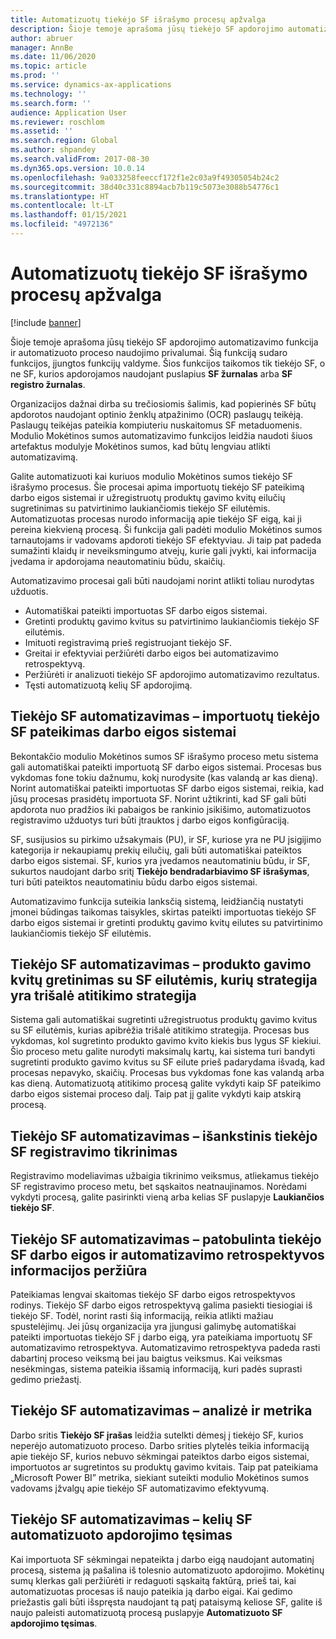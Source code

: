 ```yaml
---
title: Automatizuotų tiekėjo SF išrašymo procesų apžvalga
description: Šioje temoje aprašoma jūsų tiekėjo SF apdorojimo automatizavimo funkcija ir automatizuoto proceso naudojimo privalumai.
author: abruer
manager: AnnBe
ms.date: 11/06/2020
ms.topic: article
ms.prod: ''
ms.service: dynamics-ax-applications
ms.technology: ''
ms.search.form: ''
audience: Application User
ms.reviewer: roschlom
ms.assetid: ''
ms.search.region: Global
ms.author: shpandey
ms.search.validFrom: 2017-08-30
ms.dyn365.ops.version: 10.0.14
ms.openlocfilehash: 9a033258feeccf172f1e2c03a9f49305054b24c2
ms.sourcegitcommit: 38d40c331c8894acb7b119c5073e3088b54776c1
ms.translationtype: HT
ms.contentlocale: lt-LT
ms.lasthandoff: 01/15/2021
ms.locfileid: "4972136"
---
```

# <a name="automated-vendor-invoicing-processes-overview"></a>Automatizuotų tiekėjo SF išrašymo procesų apžvalga

[!include [banner](../includes/banner.md)]

Šioje temoje aprašoma jūsų tiekėjo SF apdorojimo automatizavimo funkcija ir automatizuoto proceso naudojimo privalumai. Šią funkciją sudaro funkcijos, įjungtos funkcijų valdyme. Šios funkcijos taikomos tik tiekėjo SF, o ne SF, kurios apdorojamos naudojant puslapius **SF žurnalas** arba **SF registro žurnalas**.

Organizacijos dažnai dirba su trečiosiomis šalimis, kad popierinės SF būtų apdorotos naudojant optinio ženklų atpažinimo (OCR) paslaugų teikėją. Paslaugų teikėjas pateikia kompiuteriu nuskaitomus SF metaduomenis. Modulio Mokėtinos sumos automatizavimo funkcijos leidžia naudoti šiuos artefaktus modulyje Mokėtinos sumos, kad būtų lengviau atlikti automatizavimą.

Galite automatizuoti kai kuriuos modulio Mokėtinos sumos tiekėjo SF išrašymo procesus. Šie procesai apima importuotų tiekėjo SF pateikimą darbo eigos sistemai ir užregistruotų produktų gavimo kvitų eilučių sugretinimas su patvirtinimo laukiančiomis tiekėjo SF eilutėmis. Automatizuotas procesas nurodo informaciją apie tiekėjo SF eigą, kai ji pereina kiekvieną procesą. Ši funkcija gali padėti modulio Mokėtinos sumos tarnautojams ir vadovams apdoroti tiekėjo SF efektyviau. Ji taip pat padeda sumažinti klaidų ir neveiksmingumo atvejų, kurie gali įvykti, kai informacija įvedama ir apdorojama neautomatiniu būdu, skaičių.

Automatizavimo procesai gali būti naudojami norint atlikti toliau nurodytas užduotis.

- Automatiškai pateikti importuotas SF darbo eigos sistemai.
- Gretinti produktų gavimo kvitus su patvirtinimo laukiančiomis tiekėjo SF eilutėmis.
- Imituoti registravimą prieš registruojant tiekėjo SF.
- Greitai ir efektyviai peržiūrėti darbo eigos bei automatizavimo retrospektyvą.
- Peržiūrėti ir analizuoti tiekėjo SF apdorojimo automatizavimo rezultatus.
- Tęsti automatizuotą kelių SF apdorojimą.

## <a name="vendor-invoice-automation--submit-imported-vendor-invoices-to-the-workflow-system"></a>Tiekėjo SF automatizavimas – importuotų tiekėjo SF pateikimas darbo eigos sistemai

Bekontakčio modulio Mokėtinos sumos SF išrašymo proceso metu sistema gali automatiškai pateikti importuotą SF darbo eigos sistemai. Procesas bus vykdomas fone tokiu dažnumu, kokį nurodysite (kas valandą ar kas dieną). Norint automatiškai pateikti importuotas SF darbo eigos sistemai, reikia, kad jūsų procesas prasidėtų importuota SF. Norint užtikrinti, kad SF gali būti apdorota nuo pradžios iki pabaigos be rankinio įsikišimo, automatizuotos registravimo užduotys turi būti įtrauktos į darbo eigos konfigūraciją.

SF, susijusios su pirkimo užsakymais (PU), ir SF, kuriose yra ne PU įsigijimo kategorija ir nekaupiamų prekių eilučių, gali būti automatiškai pateiktos darbo eigos sistemai. SF, kurios yra įvedamos neautomatiniu būdu, ir SF, sukurtos naudojant darbo sritį **Tiekėjo bendradarbiavimo SF išrašymas**, turi būti pateiktos neautomatiniu būdu darbo eigos sistemai.

Automatizavimo funkcija suteikia lanksčią sistemą, leidžiančią nustatyti įmonei būdingas taikomas taisykles, skirtas pateikti importuotas tiekėjo SF darbo eigos sistemai ir gretinti produktų gavimo kvitų eilutes su patvirtinimo laukiančiomis tiekėjo SF eilutėmis.

## <a name="vendor-invoice-automation--match-product-receipts-to-invoice-lines-that-have-a-three-way-matching-policy"></a>Tiekėjo SF automatizavimas – produkto gavimo kvitų gretinimas su SF eilutėmis, kurių strategija yra trišalė atitikimo strategija

Sistema gali automatiškai sugretinti užregistruotus produktų gavimo kvitus su SF eilutėmis, kurias apibrėžia trišalė atitikimo strategija. Procesas bus vykdomas, kol sugretinto produkto gavimo kvito kiekis bus lygus SF kiekiui. Šio proceso metu galite nurodyti maksimalų kartų, kai sistema turi bandyti sugretinti produkto gavimo kvitus su SF eilute prieš padarydama išvadą, kad procesas nepavyko, skaičių. Procesas bus vykdomas fone kas valandą arba kas dieną. Automatizuotą atitikimo procesą galite vykdyti kaip SF pateikimo darbo eigos sistemai proceso dalį. Taip pat jį galite vykdyti kaip atskirą procesą.

## <a name="vendor-invoice-automation--pre-validate-vendor-invoice-posting"></a>Tiekėjo SF automatizavimas – išankstinis tiekėjo SF registravimo tikrinimas

Registravimo modeliavimas užbaigia tikrinimo veiksmus, atliekamus tiekėjo SF registravimo proceso metu, bet sąskaitos neatnaujinamos. Norėdami vykdyti procesą, galite pasirinkti vieną arba kelias SF puslapyje **Laukiančios tiekėjo SF**.

## <a name="vendor-invoice-automation--enhanced-experience-for-viewing-workflow-and-automation-historical-information-for-vendor-invoices"></a>Tiekėjo SF automatizavimas – patobulinta tiekėjo SF darbo eigos ir automatizavimo retrospektyvos informacijos peržiūra

Pateikiamas lengvai skaitomas tiekėjo SF darbo eigos retrospektyvos rodinys. Tiekėjo SF darbo eigos retrospektyvą galima pasiekti tiesiogiai iš tiekėjo SF. Todėl, norint rasti šią informaciją, reikia atlikti mažiau spustelėjimų. Jei jūsų organizacija yra įjungusi galimybę automatiškai pateikti importuotas tiekėjo SF į darbo eigą, yra pateikiama importuotų SF automatizavimo retrospektyva. Automatizavimo retrospektyva padeda rasti dabartinį proceso veiksmą bei jau baigtus veiksmus. Kai veiksmas nesėkmingas, sistema pateikia išsamią informaciją, kuri padės suprasti gedimo priežastį.

## <a name="vendor-invoice-automation--analytics-and-metrics"></a>Tiekėjo SF automatizavimas – analizė ir metrika

Darbo sritis **Tiekėjo SF įrašas** leidžia sutelkti dėmesį į tiekėjo SF, kurios neperėjo automatizuoto proceso. Darbo srities plytelės teikia informaciją apie tiekėjo SF, kurios nebuvo sėkmingai pateiktos darbo eigos sistemai, importuotos ar sugretintos su produktų gavimo kvitais. Taip pat pateikiama „Microsoft Power BI” metrika, siekiant suteikti modulio Mokėtinos sumos vadovams įžvalgų apie tiekėjo SF automatizavimo efektyvumą.

## <a name="vendor-invoice-automation---resume-automation-processing-for-multiple-invoices"></a>Tiekėjo SF automatizavimas – kelių SF automatizuoto apdorojimo tęsimas
Kai importuota SF sėkmingai nepateikta į darbo eigą naudojant automatinį procesą, sistema ją pašalina iš tolesnio automatizuoto apdorojimo. Mokėtinų sumų klerkas gali peržiūrėti ir redaguoti sąskaitą faktūrą, prieš tai, kai automatizuotas procesas iš naujo pateikia ją darbo eigai. Kai gedimo priežastis gali būti išspręsta naudojant tą patį pataisymą keliose SF, galite iš naujo paleisti automatizuotą procesą puslapyje **Automatizuoto SF apdorojimo tęsimas**. 
